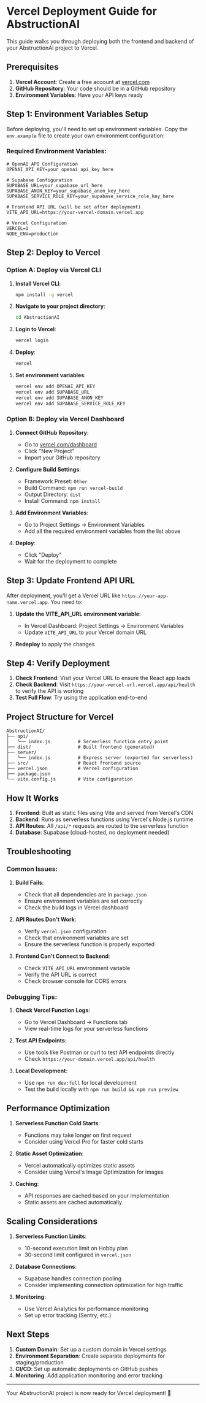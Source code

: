# Vercel Deployment Guide for AbstructionAI

This guide walks you through deploying both the frontend and backend of your AbstructionAI project to Vercel.

## Prerequisites

1. **Vercel Account**: Create a free account at [vercel.com](https://vercel.com)
2. **GitHub Repository**: Your code should be in a GitHub repository
3. **Environment Variables**: Have your API keys ready

## Step 1: Environment Variables Setup

Before deploying, you'll need to set up environment variables. Copy the `env.example` file to create your own environment configuration:

### Required Environment Variables:

```env
# OpenAI API Configuration
OPENAI_API_KEY=your_openai_api_key_here

# Supabase Configuration
SUPABASE_URL=your_supabase_url_here
SUPABASE_ANON_KEY=your_supabase_anon_key_here
SUPABASE_SERVICE_ROLE_KEY=your_supabase_service_role_key_here

# Frontend API URL (will be set after deployment)
VITE_API_URL=https://your-vercel-domain.vercel.app

# Vercel Configuration
VERCEL=1
NODE_ENV=production
```

## Step 2: Deploy to Vercel

### Option A: Deploy via Vercel CLI

1. **Install Vercel CLI**:
   ```bash
   npm install -g vercel
   ```

2. **Navigate to your project directory**:
   ```bash
   cd AbstructionAI
   ```

3. **Login to Vercel**:
   ```bash
   vercel login
   ```

4. **Deploy**:
   ```bash
   vercel
   ```

5. **Set environment variables**:
   ```bash
   vercel env add OPENAI_API_KEY
   vercel env add SUPABASE_URL
   vercel env add SUPABASE_ANON_KEY
   vercel env add SUPABASE_SERVICE_ROLE_KEY
   ```

### Option B: Deploy via Vercel Dashboard

1. **Connect GitHub Repository**:
   - Go to [vercel.com/dashboard](https://vercel.com/dashboard)
   - Click "New Project"
   - Import your GitHub repository

2. **Configure Build Settings**:
   - Framework Preset: `Other`
   - Build Command: `npm run vercel-build`
   - Output Directory: `dist`
   - Install Command: `npm install`

3. **Add Environment Variables**:
   - Go to Project Settings → Environment Variables
   - Add all the required environment variables from the list above

4. **Deploy**:
   - Click "Deploy"
   - Wait for the deployment to complete

## Step 3: Update Frontend API URL

After deployment, you'll get a Vercel URL like `https://your-app-name.vercel.app`. You need to:

1. **Update the VITE_API_URL environment variable**:
   - In Vercel Dashboard: Project Settings → Environment Variables
   - Update `VITE_API_URL` to your Vercel domain URL

2. **Redeploy** to apply the changes

## Step 4: Verify Deployment

1. **Check Frontend**: Visit your Vercel URL to ensure the React app loads
2. **Check Backend**: Visit `https://your-vercel-url.vercel.app/api/health` to verify the API is working
3. **Test Full Flow**: Try using the application end-to-end

## Project Structure for Vercel

```
AbstructionAI/
├── api/
│   └── index.js          # Serverless function entry point
├── dist/                 # Built frontend (generated)
├── server/
│   └── index.js          # Express server (exported for serverless)
├── src/                  # React frontend source
├── vercel.json           # Vercel configuration
├── package.json
└── vite.config.js        # Vite configuration
```

## How It Works

1. **Frontend**: Built as static files using Vite and served from Vercel's CDN
2. **Backend**: Runs as serverless functions using Vercel's Node.js runtime
3. **API Routes**: All `/api/*` requests are routed to the serverless function
4. **Database**: Supabase (cloud-hosted, no deployment needed)

## Troubleshooting

### Common Issues:

1. **Build Fails**:
   - Check that all dependencies are in `package.json`
   - Ensure environment variables are set correctly
   - Check the build logs in Vercel dashboard

2. **API Routes Don't Work**:
   - Verify `vercel.json` configuration
   - Check that environment variables are set
   - Ensure the serverless function is properly exported

3. **Frontend Can't Connect to Backend**:
   - Check `VITE_API_URL` environment variable
   - Verify the API URL is correct
   - Check browser console for CORS errors

### Debugging Tips:

1. **Check Vercel Function Logs**:
   - Go to Vercel Dashboard → Functions tab
   - View real-time logs for your serverless functions

2. **Test API Endpoints**:
   - Use tools like Postman or curl to test API endpoints directly
   - Check `https://your-domain.vercel.app/api/health`

3. **Local Development**:
   - Use `npm run dev:full` for local development
   - Test the build locally with `npm run build && npm run preview`

## Performance Optimization

1. **Serverless Function Cold Starts**:
   - Functions may take longer on first request
   - Consider using Vercel Pro for faster cold starts

2. **Static Asset Optimization**:
   - Vercel automatically optimizes static assets
   - Consider using Vercel's Image Optimization for images

3. **Caching**:
   - API responses are cached based on your implementation
   - Static assets are cached automatically

## Scaling Considerations

1. **Serverless Function Limits**:
   - 10-second execution limit on Hobby plan
   - 30-second limit configured in `vercel.json`

2. **Database Connections**:
   - Supabase handles connection pooling
   - Consider implementing connection optimization for high traffic

3. **Monitoring**:
   - Use Vercel Analytics for performance monitoring
   - Set up error tracking (Sentry, etc.)

## Next Steps

1. **Custom Domain**: Set up a custom domain in Vercel settings
2. **Environment Separation**: Create separate deployments for staging/production
3. **CI/CD**: Set up automatic deployments on GitHub pushes
4. **Monitoring**: Add application monitoring and error tracking

---

Your AbstructionAI project is now ready for Vercel deployment! 🚀 